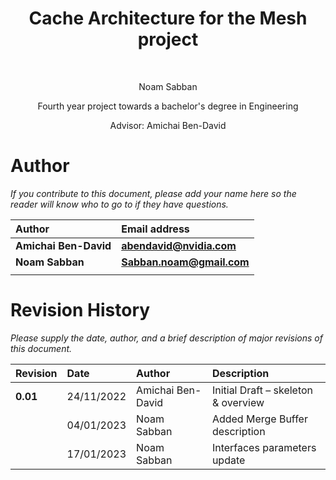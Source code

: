 ﻿---
title: ""
---

<div align="center">

# Cache Architecture for the Mesh project
<br />

</div>

<div align="center">



 Noam Sabban

Fourth year project towards a bachelor's degree in Engineering

Advisor: Amichai Ben-David
</div>


# Author
*If you contribute to this document, please add your name here so the reader will know who to go to if they have questions.*

|**Author**|**Email address**|
| :- | :- |
|**Amichai Ben-David**|**abendavid@nvidia.com**|
|**Noam Sabban**|**Sabban.noam@gmail.com**|
|||


# Revision History
*Please supply the date, author, and a brief description of major revisions of this document.*

|**Revision**|**Date**|**Author**|**Description**|
| :- | :- | :- | :- |
|**0.01**|24/11/2022|Amichai Ben-David|Initial Draft – skeleton & overview|
||04/01/2023|Noam Sabban|Added Merge Buffer description|
||17/01/2023|Noam Sabban|Interfaces parameters update|
